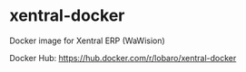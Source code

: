 # xentral-docker
Docker image for Xentral ERP (WaWision)

Docker Hub: https://hub.docker.com/r/lobaro/xentral-docker
